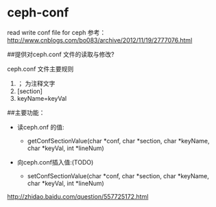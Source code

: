 ceph-conf
=========

read write  conf file for ceph
参考：http://www.cnblogs.com/bo083/archive/2012/11/19/2777076.html

##提供对ceph.conf 文件的读取与修改?

ceph.conf 文件主要规则     
1. ； 为注释文字   
2. [section]  
3.  keyName=keyVal


##主要功能：

* 读ceph.onf 的值:
    *  getConfSectionValue(char *conf, char *section, char *keyName, char *keyVal, int *lineNum)

* 向ceph.conf插入值:(TODO)    
    *  setConfSectionValue(char *conf, char *section, char *keyName, char *keyVal, int *lineNum)



http://zhidao.baidu.com/question/557725172.html
